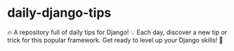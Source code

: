 # daily-django-tips
🔥 A repository full of daily tips for Django! 💡 Each day, discover a new tip or trick for this popular framework. Get ready to level up your Django skills! 🚀

